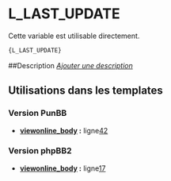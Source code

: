 # L_LAST_UPDATE


Cette variable est utilisable directement.

```html
{L_LAST_UPDATE}
```

##Description
[*Ajouter une description*](https://fa-tvars.appspot.com/var/L_LAST_UPDATE)

## Utilisations dans les templates

### Version PunBB
* __[viewonline_body](../tpl/var/punbb/viewonline_body.md#readme) :__ ligne[42](../tpl/src/punbb/viewonline_body.tpl#L42)

### Version phpBB2
* __[viewonline_body](../tpl/var/subsilver/viewonline_body.md#readme) :__ ligne[17](../tpl/src/subsilver/viewonline_body.tpl#L17)